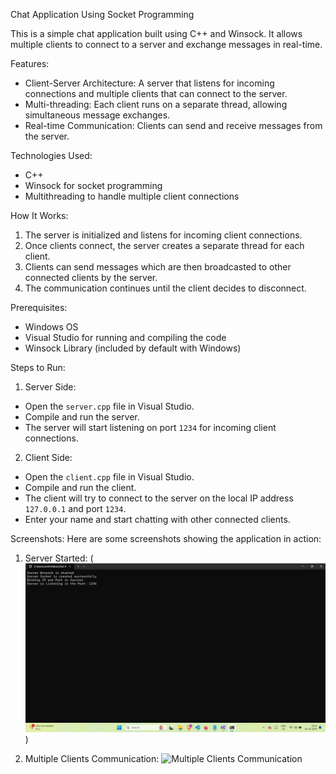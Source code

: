 Chat Application Using Socket Programming

This is a simple chat application built using C++ and Winsock. It allows multiple clients to connect to a server and exchange messages in real-time.

Features:
-  Client-Server Architecture: A server that listens for incoming connections and multiple clients that can connect to the server.
-  Multi-threading: Each client runs on a separate thread, allowing simultaneous message exchanges.
-  Real-time Communication: Clients can send and receive messages from the server.


Technologies Used:
- C++ 
- Winsock for socket programming
- Multithreading to handle multiple client connections

 How It Works:
1. The server is initialized and listens for incoming client connections.
2. Once clients connect, the server creates a separate thread for each client.
3. Clients can send messages which are then broadcasted to other connected clients by the server.
4. The communication continues until the client decides to disconnect.

 Prerequisites:
- Windows OS
- Visual Studio for running and compiling the code
- Winsock Library (included by default with Windows)

 Steps to Run:
 1. Server Side:
- Open the `server.cpp` file in Visual Studio.
- Compile and run the server.
- The server will start listening on port `1234` for incoming client connections.

2. Client Side:
- Open the `client.cpp` file in Visual Studio.
- Compile and run the client.
- The client will try to connect to the server on the local IP address `127.0.0.1` and port `1234`.
- Enter your name and start chatting with other connected clients.



Screenshots:
Here are some screenshots showing the application in action:

 1. Server Started:
(![Server Started](./screenshots/server_started.png))

2. Multiple Clients Communication:
![Multiple Clients Communication](./screenshots/Multiple_Clients_Communication.png)